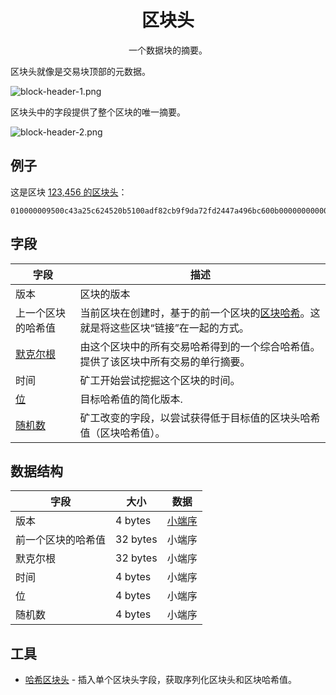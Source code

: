 # <center>区块头</center>
<center>一个数据块的摘要。</center>

区块头就像是交易块顶部的元数据。

![block-header-1.png](img/block-header-1.png)

区块头中的字段提供了整个区块的唯一摘要。

![block-header-2.png](img/block-header-2.png)

## 例子
这是区块 [123,456 的区块头](https://learnmeabitcoin.com/explorer/block/0000000000002917ED80650C6174AAC8DFC46F5FE36480AAEF682FF6CD83C3CA)：
```
010000009500c43a25c624520b5100adf82cb9f9da72fd2447a496bc600b0000000000006cd862370395dedf1da2841ccda0fc489e3039de5f1ccddef0e834991a65600ea6c8cb4db3936a1ae3143991
```

## 字段

|字段| 描述|
|---|---|
|版本 |	区块的版本|
|上一个区块的哈希值| 当前区块在创建时，基于的前一个区块的[区块哈希](../block-hash/block-hash.md)。这就是将这些区块“链接”在一起的方式。|
|[默克尔根](./merkle-root/merkle-root.md)|由这个区块中的所有交易哈希得到的一个综合哈希值。提供了该区块中所有交易的单行摘要。|
|时间 | 矿工开始尝试挖掘这个区块的时间。|
|[位](../block-header/bits/bits.md) |	目标哈希值的简化版本.|
|[随机数](./Nonce/Nonce.md) |矿工改变的字段，以尝试获得低于目标值的区块头哈希值（区块哈希值）。|

## 数据结构

|字段|	大小|	数据|
|---|---|---|
|版本|	4 bytes|[小端序](../../Other/Little-endian/Little-Endian.md)|
|前一个区块的哈希值|	32 bytes|	小端序|
|默克尔根|	32 bytes|	小端序|
|时间|	4 bytes|	小端序|
|位|	4 bytes|	小端序|
|随机数|	4 bytes|	小端序|

## 工具
* [哈希区块头](https://learnmeabitcoin.com/tools/hashblockheader/) - 插入单个区块头字段，获取序列化区块头和区块哈希值。
